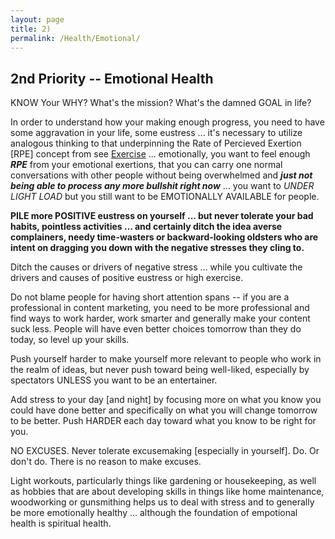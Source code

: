 ```yaml
---
layout: page
title: 2)
permalink: /Health/Emotional/
---
```



## 2nd Priority -- Emotional Health

KNOW Your WHY? What's the mission? What's the damned GOAL in life?  

In order to understand how your making enough progress, you need to have some aggravation in your life, some eustress ... it's necessary to utilize analogous thinking to that underpinning the Rate of Percieved Exertion [RPE] concept from see [Exercise](https://markbruns.github.io/Health/Exercise/) ... emotionally, you want to feel enough ***RPE*** from your emotional exertions, that you can carry one normal conversations with other people without being overwhelmed and ***just not being able to process any more bullshit right now*** ... you want to *UNDER LIGHT LOAD* but you still want to be EMOTIONALLY AVAILABLE for people.

**PILE more POSITIVE eustress on yourself ... but never tolerate your bad habits, pointless activities ... and certainly ditch the idea averse complainers, needy time-wasters or backward-looking oldsters who are intent on dragging you down with the negative stresses they cling to.**

Ditch the causes or drivers of negative stress ... while you cultivate the drivers and causes of positive eustress or high exercise.

Do not blame people for having short attention spans -- if you are a professional in content marketing, you need to be more professional and find ways to work harder, work smarter and generally make your content suck less. People will have even better choices tomorrow than they do today, so level up your skills.

Push yourself harder to make yourself more relevant to people who work in the realm of ideas, but never push toward being well-liked, especially by spectators UNLESS you want to be an entertainer.  

Add stress to your day [and night] by focusing more on what you know you could have done better and specifically on what you will change tomorrow to be better. Push HARDER each day toward what you know to be right for you.

NO EXCUSES. Never tolerate excusemaking [especially in yourself]. Do. Or don't do. There is no reason to make excuses.

Light workouts, particularly things like gardening or housekeeping, as well as hobbies that are about developing skills in things like home maintenance,  woodworking or gunsmithing helps us to deal with stress and to generally be more emotionally healthy ... although the foundation of empotional health is spiritual health.
